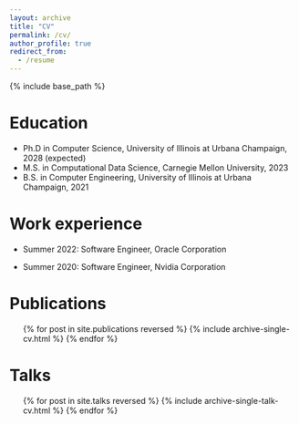 ```yaml
---
layout: archive
title: "CV"
permalink: /cv/
author_profile: true
redirect_from:
  - /resume
---
```


{% include base_path %}

Education
======
* Ph.D in Computer Science, University of Illinois at Urbana Champaign, 2028 (expected)
* M.S. in Computational Data Science, Carnegie Mellon University, 2023
* B.S. in Computer Engineering, University of Illinois at Urbana Champaign, 2021

Work experience
======
* Summer 2022: Software Engineer, Oracle Corporation

* Summer 2020: Software Engineer, Nvidia Corporation

Publications
======
  <ul>{% for post in site.publications reversed %}
    {% include archive-single-cv.html %}
  {% endfor %}</ul>
  
Talks
======
  <ul>{% for post in site.talks reversed %}
    {% include archive-single-talk-cv.html  %}
  {% endfor %}</ul>
  
<!-- Teaching
======
  <ul>{% for post in site.teaching reversed %}
    {% include archive-single-cv.html %}
  {% endfor %}</ul>
  
Service and leadership
====== -->
